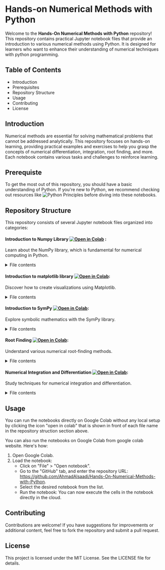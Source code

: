 # Hands-on Numerical Methods with Python
Welcome to the **Hands-On Numerical Methods with Python** repository! This repository contains practical Jupyter notebook files that provide an introduction to various numerical methods using Python. It is designed for learners who want to enhance their understanding of numerical techniques with python programming.      

## Table of Contents   
- Introduction   
- Prerequisites   
- Repository Structure   
- Usage   
- Contributing   
- License   

## Introduction
Numerical methods are essential for solving mathematical problems that cannot be addressed analytically. This repository focuses on hands-on learning, providing practical examples and exercises to help you grasp the concepts of numerical differentiation, integration, root finding, and more. Each notebook contains various tasks and challenges to reinforce learning.

## Prerequiste
To get the most out of this repository, you should have a basic understanding of Python. If you're new to Python, we recommend checking out resources like ![Python Principles](https://pythonprinciples.com/) before diving into these notebooks.

## Repository Structure
This repository consists of several Jupyter notebook files organized into categories:

#### **Introduction to Numpy Library** [![Open in Colab](https://colab.research.google.com/assets/colab-badge.svg)](https://colab.research.google.com/github/AhmadAlsaadi/ENCH320-Numpy/blob/main/Numpy_Part_1_expected_result.ipynb) :   
Learn about the NumPy library, which is fundamental for numerical computing in Python.
<details>
<summary>File contents</summary>

* What is NumPy
* Who created NumPy
* Why do we learn NumPy
* How do NumPy arrays look like?
* Installing Numpy
* Importing NumPy library
* Creating NumPy Arrays from Python Lists and Tuples
  * Creating 1D-array
  * Creating 2D-array
* Creating NumPy array with specific values
* Creating NumPy arrays from evenly spaced sequence of numbers
* Creating Numpy arrays from random numbers
* NumPy Array Attributes
* Array Indexing and Slicing
   * Array Indexing
   * Array Slicing
* Array Manipulation
  * Reshaping Arrays
  * Resizing Arrays
  * Flattening Arrays
  * Reversing Array
  * Array Concatenation
  * Array Stacking
  * Array Splitting
  * Array Transposing
* Mathematical Operations on Arrays
  * Basic Mathematic Operations
  * Arrays Broadcasting
  * Numpy Universal Functions
  * Working with mathematical formulas
* File Input and Output in NumPy
  * Saving NumPy Arrays to Files:
  * Loading Data from Files
* Conclusion

</details>

#### **Introduction to matplotlib library** [![Open in Colab](https://colab.research.google.com/assets/colab-badge.svg)](https://colab.research.google.com/github/AhmadAlsaadi/ENCH320-Numpy/blob/main/Introduction_to_Matplotlib.ipynb):   
Discover how to create visualizations using Matplotlib.    
<details>
<summary>File contents</summary>

* What is matplotlib   
* Matplotlib creator   
* Installing matplotlib    
* Importing matplotlib   
* Creating line plot   
* Customizing a plot   
  * Adding title   
  * Adding x-axis and y-axis labels   
  * Styling line plot   
  * Plot gridlines   
  * Plot legend   
  * x-axis and y-axis limits   
* 2D plot types in matplotlib   
  * Scatter plot   
  * Bar plot   
  * Histogram   
  * Pie chart   
* Plot annotation   
* Subplots  
* Saving plots   
* Conclusion   

</details>

#### **Introduction to SymPy** [![Open in Colab](https://colab.research.google.com/assets/colab-badge.svg)](https://colab.research.google.com/github/AhmadAlsaadi/ENCH320-Numpy/blob/main/Introduction_to_sympy.ipynb):  
Explore symbolic mathematics with the SymPy library.
<details>
<summary>File contents</summary>

* Installing SymPy   
* Importing SymPy   
* Defining symbolic variables   
* Writing mathematical expression   
* Evaluating an expression   
* Writing equations   
* Solving Equations   
* Solving Systems of Equations   
* Differentiation in Sympy   
* Integration in SymPy   
* Plotting In SymPy   
* Limits in SymPy   
* Piecewise Functions   
* Laplace Transform   
  * Definition   
  * Applications   
  * Properties   
* Solving Differential Equations   
  * Key concepts      

</details>

#### **Root Finding**  [![Open in Colab](https://colab.research.google.com/assets/colab-badge.svg)](https://colab.research.google.com/github/AhmadAlsaadi/ENCH320-Numpy/blob/main/Root_Finding.ipynb):   
Understand various numerical root-finding methods.
<details>
<summary>File contents</summary>

* Python Review   
  * Representing Mathematical Function   
  * Evaluating Mathematical Functions at Multiple Points   
  * Plotting Mathematical Functions   
* Tolerance in Numerical Computing   
  * Why Tolerance Matters?   
* What is Root Finding?   
* Types of Root finding Methods   
  * Closed Methods   
    * Understanding the Intermediate Value Theorem (IVT)   
    * Bisection Method   
    * False Position Method (Regula Falsi)
  * Open Methods   
    * Newton-Raphson Method   
    * Secant Method   
    * Fixed Point Iteration     

</details>

#### **Numerical Integration and Differentiation**  [![Open in Colab](https://colab.research.google.com/assets/colab-badge.svg)](https://colab.research.google.com/github/AhmadAlsaadi/ENCH320-Numpy/blob/main/Numerical_Integration.ipynb):   
Study techniques for numerical integration and differentiation.
<details>
<summary>File contents</summary>

</details>

## Usage
You can run the notebooks directly on Google Colab without any local setup by clicking the icon "open in colab" that is shown in front of each file name in the repository struction section above.   

You can also run the notebooks on Google Colab from google colab website. Here's how:

1. Open Google Colab.
2. Load the notebook:
    - Click on "File" > "Open notebook".
    - Go to the "GitHub" tab, and enter the repository URL: https://github.com/AhmadAlsaadi/Hands-On-Numerical-Methods-with-Python.
    - Select the desired notebook from the list.
    - Run the notebook:
You can now execute the cells in the notebook directly in the cloud.

## Contributing
Contributions are welcome! If you have suggestions for improvements or additional content, feel free to fork the repository and submit a pull request.

## License
This project is licensed under the MIT License. See the LICENSE file for details.
